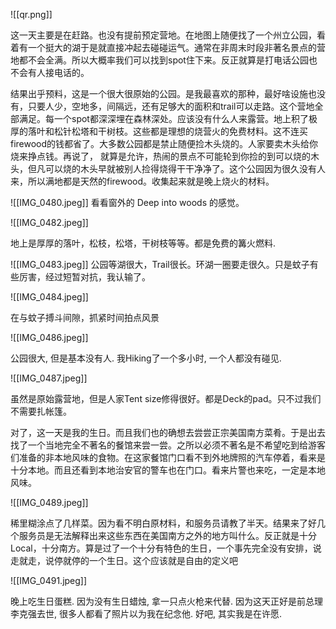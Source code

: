 ![[qr.png]]

这一天主要是在赶路。也没有提前预定营地。在地图上随便找了一个州立公园，看着有一个挺大的湖于是就直接冲起去碰碰运气。通常在非周末时段非著名景点的营地都不会全满。所以大概率我们可以找到spot住下来。反正就算是打电话公园也不会有人接电话的。

结果出乎预料，这是一个很大很原始的公园。是我最喜欢的那种，最好啥设施也没有，只要人少，空地多，间隔远，还有足够大的面积和trail可以走路。这个营地全部满足。每一个spot都深深埋在森林深处。应该没有什么人来露营。地上积了极厚的落叶和松针松塔和干树枝。这些都是理想的烧营火的免费材料。这不连买firewood的钱都省了。大多数公园都是禁止随便捡木头烧的。人家要卖木头给你烧来挣点钱。再说了， 就算是允许，热闹的景点不可能轮到你捡的到可以烧的木头，但凡可以烧的木头早就被别人捡得烧得干干净净了。这个公园因为很久没有人来，所以满地都是天然的firewood。收集起来就是晚上烧火的材料。





![[IMG_0480.jpeg]]
看看窗外的 Deep into woods 的感觉。


![[IMG_0482.jpeg]]

地上是厚厚的落叶，松枝，松塔，干树枝等等。都是免费的篝火燃料. 

![[IMG_0483.jpeg]]
公园等湖很大，Trail很长。环湖一圈要走很久。只是蚊子有些厉害，经过短暂对抗，我认输了。

![[IMG_0484.jpeg]]

在与蚊子搏斗间隙，抓紧时间拍点风景

![[IMG_0486.jpeg]]

公园很大, 但是基本没有人. 我Hiking了一个多小时, 一个人都没有碰见. 

![[IMG_0487.jpeg]]

虽然是原始露营地，但是人家Tent size修得很好。都是Deck的pad。只不过我们不需要扎帐篷。



对了，这一天是我的生日。而且我们也的确想去尝尝正宗美国南方菜肴。于是出去找了一个当地完全不著名的餐馆来尝一尝。之所以必须不著名是不希望吃到给游客们准备的非本地风味的食物。在这家餐馆门口看不到外地牌照的汽车停着，看来是十分本地。而且还看到本地治安官的警车也在门口。看来片警也来吃，一定是本地风味。


![[IMG_0489.jpeg]]


稀里糊涂点了几样菜。因为看不明白原材料，和服务员请教了半天。结果来了好几个服务员是无法解释出来这些东西在美国南方之外的地方叫什么。反正就是十分Local，十分南方。算是过了一个十分有特色的生日，一个事先完全没有安排，说走就走，说停就停的一个生日。这个应该就是自由的定义吧

![[IMG_0491.jpeg]]

晚上吃生日蛋糕. 因为没有生日蜡烛, 拿一只点火枪来代替. 因为这天正好是前总理李克强去世, 很多人都看了照片以为我在纪念他. 好吧, 其实我是在许愿. 